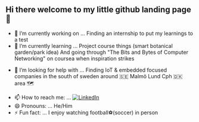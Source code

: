 ## Hi there welcome to my little github landing page 👋

<!--
**Xorb-L/Xorb-L** is a ✨ _special_ ✨ repository because its `README.md` (this file) appears on your GitHub profile.

Here are some ideas to get you started:
--> 
- 🔭 I’m currently working on ... Finding an internship to put my learnings to a test
- 🌱 I’m currently learning ... Project course things (smart botanical garden/park idea)
  And going through "The Bits and Bytes of Computer Networking" on coursea when inspiration strikes
<!-- - 👯 I’m looking to collaborate on ... -->
- 🤔 I’m looking for help with ... Finding IoT & embedded focused companies in the south of sweden around 🇸🇪 Malmö Lund Cph 🇩🇰 area 🗺

<!-- - 💬 Ask me about ... --> 
- 📫 How to reach me: ... [![LinkedIn](https://img.shields.io/badge/LinkedIn-Profile-blue?logo=linkedin)](https://www.linkedin.com/in/lars-j-iot/)
- 😄 Pronouns: ... He/Him
- ⚡ Fun fact: ... I enjoy watching football⚽(soccer) in person
  
